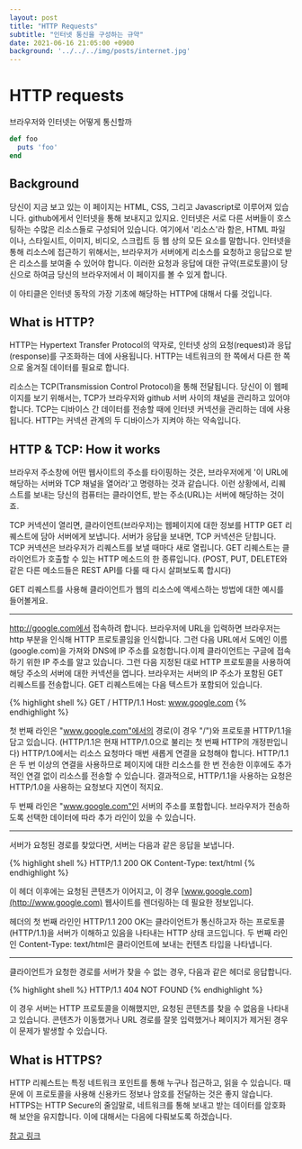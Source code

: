 ```yaml
---
layout: post
title: "HTTP Requests"
subtitle: "인터넷 통신을 구성하는 규약"
date: 2021-06-16 21:05:00 +0900
background: '../../../img/posts/internet.jpg'
---
```

# HTTP requests

브라우저와 인터넷는 어떻게 통신할까

```ruby
def foo
  puts 'foo'
end
```


## Background

당신이 지금 보고 있는 이 페이지는 HTML, CSS, 그리고 Javascript로 이루어져 있습니다. github에게서 인터넷을 통해 보내지고 있지요. 인터넷은 서로 다른 서버들이 호스팅하는 수많은 리소스들로 구성되어 있습니다. 여기에서 '리소스'라 함은, HTML 파일이나, 스타일시트, 이미지, 비디오, 스크립트 등 웹 상의 모든 요소를 말합니다. 인터넷을 통해 리소스에 접근하기 위해서는, 브라우저가 서버에게 리소스를 요청하고 응답으로 받은 리소스를 보여줄 수 있어야 합니다. 이러한 요청과 응답에 대한 규약(프로토콜)이 당신으로 하여금 당신의 브라우저에서 이 페이지를 볼 수 있게 합니다.

이 아티클은 인터넷 동작의 가장 기초에 해당하는 HTTP에 대해서 다룰 것입니다.

## What is HTTP?

HTTP는 Hypertext Transfer Protocol의 약자로, 인터넷 상의 요청(request)과 응답(response)를 구조화하는 데에 사용됩니다. HTTP는 네트워크의 한 쪽에서 다른 한 쪽으로 옮겨질 데이터를 필요로 합니다.

리소스는 TCP(Transmission Control Protocol)을 통해 전달됩니다. 당신이 이 웹페이지를 보기 위해서는, TCP가 브라우저와 github 서버 사이의 채널을 관리하고 있어야 합니다. TCP는 디바이스 간 데이터를 전송할 때에 인터넷 커넥션을 관리하는 데에 사용됩니다. HTTP는 커넥션 관계의 두 디바이스가 지켜야 하는 약속입니다.

## HTTP & TCP: How it works

브라우저 주소창에 어떤 웹사이트의 주소를 타이핑하는 것은, 브라우저에게 '이 URL에 해당하는 서버와 TCP 채널을 열어라'고 명령하는 것과 같습니다. 이런 상황에서, 리퀘스트를 보내는 당신의 컴퓨터는 클라이언트, 받는 주소(URL)는 서버에 해당하는 것이죠.

TCP 커넥션이 열리면, 클라이언트(브라우저)는 웹페이지에 대한 정보를 HTTP GET 리퀘스트에 담아 서버에게 보냅니다. 서버가 응답을 보내면, TCP 커넥션은 닫힙니다. TCP 커넥션은 브라우저가 리퀘스트를 보낼 때마다 새로 열립니다. GET 리퀘스트는 클라이언트가 호출할 수 있는 HTTP 메소드의 한 종류입니다. (POST, PUT, DELETE와 같은 다른 메소드들은 REST API를 다룰 때 다시 살펴보도록 합시다)

GET 리퀘스트를 사용해 클라이언트가 웹의 리소스에 액세스하는 방법에 대한 예시를 들어볼게요.

---

http://google.com에서 접속하려 합니다. 브라우저에 URL을 입력하면 브라우저는 http 부분을 인식해 HTTP 프로토콜임을 인식합니다. 그런 다음 URL에서 도메인 이름(google.com)을 가져와 DNS에 IP 주소를 요청합니다.이제 클라이언트는 구글에 접속하기 위한 IP 주소를 알고 있습니다. 그런 다음 지정된 대로 HTTP 프로토콜을 사용하여 해당 주소의 서버에 대한 커넥션을 엽니다. 브라우저는 서버의 IP 주소가 포함된 GET 리퀘스트를 전송합니다. GET 리퀘스트에는 다음 텍스트가 포함되어 있습니다.

{% highlight shell %}
GET / HTTP/1.1
Host: www.google.com
{% endhighlight %}

첫 번째 라인은 "www.google.com"에서의 경로(이 경우 "/")와 프로토콜 HTTP/1.1을 담고 있습니다. (HTTP/1.1은 현재 HTTP/1.0으로 불리는 첫 번째 HTTP의 개정판입니다) HTTP/1.0에서는 리소스 요청마다 매번 새롭게 연결을 요청해야 합니다. HTTP/1.1은 두 번 이상의 연결을 사용하므로 페이지에 대한 리소스를 한 번 전송한 이후에도 추가적인 연결 없이 리소스를 전송할 수 있습니다. 결과적으로, HTTP/1.1을 사용하는 요청은 HTTP/1.0을 사용하는 요청보다 지연이 적지요.

두 번째 라인은 "www.google.com"인 서버의 주소를 포함합니다. 브라우저가 전송하도록 선택한 데이터에 따라 추가 라인이 있을 수 있습니다.

---

서버가 요청된 경로를 찾았다면, 서버는 다음과 같은 응답을 보냅니다.

{% highlight shell %}
HTTP/1.1 200 OK
Content-Type: text/html
{% endhighlight %}

이 헤더 이후에는 요청된 콘텐츠가 이어지고, 이 경우 [www.google.com](http://www.google.com) 웹사이트를 렌더링하는 데 필요한 정보입니다.

헤더의 첫 번째 라인인 HTTP/1.1 200 OK는 클라이언트가 통신하고자 하는 프로토콜(HTTP/1.1)을 서버가 이해하고 있음을 나타내는 HTTP 상태 코드입니다. 두 번째 라인인 Content-Type: text/html은 클라이언트에 보내는 컨텐츠 타입을 나타냅니다.

---

클라이언트가 요청한 경로를 서버가 찾을 수 없는 경우, 다음과 같은 헤더로 응답합니다.

{% highlight shell %}
HTTP/1.1 404 NOT FOUND
{% endhighlight %}

이 경우 서버는 HTTP 프로토콜을 이해했지만, 요청된 콘텐츠를 찾을 수 없음을 나타내고 있습니다. 콘텐츠가 이동했거나 URL 경로를 잘못 입력했거나 페이지가 제거된 경우 이 문제가 발생할 수 있습니다. 

## What is HTTPS?

HTTP 리퀘스트는 특정 네트워크 포인트를 통해 누구나 접근하고, 읽을 수 있습니다. 때문에 이 프로토콜을 사용해 신용카드 정보나 암호를 전달하는 것은 좋지 않습니다. HTTPS는 HTTP Secure의 줄임말로, 네트워크를 통해 보내고 받는 데이터를 암호화해 보안을 유지합니다. 이에 대해서는 다음에 다뤄보도록 하겠습니다.


[참고 링크](https://developer.mozilla.org/en-US/docs/Web/HTTP)